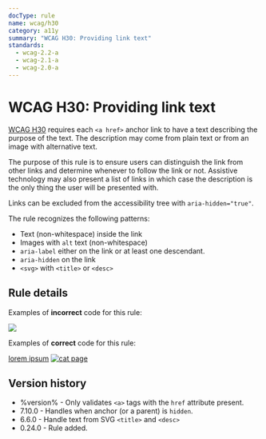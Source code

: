 ```yaml
---
docType: rule
name: wcag/h30
category: a11y
summary: "WCAG H30: Providing link text"
standards:
  - wcag-2.2-a
  - wcag-2.1-a
  - wcag-2.0-a
---
```


# WCAG H30: Providing link text

[WCAG H30][1] requires each `<a href>` anchor link to have a text
describing the purpose of the text. The description may come from plain text or
from an image with alternative text.

The purpose of this rule is to ensure users can distinguish the link from other
links and determine whenever to follow the link or not. Assistive technology may
also present a list of links in which case the description is the only thing the
user will be presented with.

Links can be excluded from the accessibility tree with `aria-hidden="true"`.

The rule recognizes the following patterns:

- Text (non-whitespace) inside the link
- Images with `alt` text (non-whitespace)
- `aria-label` either on the link or at least one descendant.
- `aria-hidden` on the link
- `<svg>` with `<title>` or `<desc>`

[1]: https://www.w3.org/WAI/WCAG22/Techniques/html/H30

## Rule details

Examples of **incorrect** code for this rule:

<validate name="incorrect" rules="wcag/h30">
	<a href><img src="cat.gif"></a>
</validate>

Examples of **correct** code for this rule:

<validate name="correct" rules="wcag/h30">
	<a href>lorem ipsum</a>
	<a href><img src="cat.gif" alt="cat page"></a>
	<a href aria-label="lorem ipsum"></a>
	<a href aria-hidden="true"></a>
</validate>

## Version history

- %version% - Only validates `<a>` tags with the `href` attribute present.
- 7.10.0 - Handles when anchor (or a parent) is `hidden`.
- 6.6.0 - Handle text from SVG `<title>` and `<desc>`
- 0.24.0 - Rule added.
